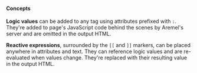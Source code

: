 #### Concepts

**Logic values** can be added to any tag using attributes prefixed with `:`. They're added to page's JavaScript code behind the scenes by Aremel's server and are omitted in the output HTML.

**Reactive expressions**, surrounded by the `[[` and `]]` markers, can be placed anywhere in attributes and text. They can reference logic values and are re-evaluated when values change. They're replaced with their resulting value in the output HTML.
